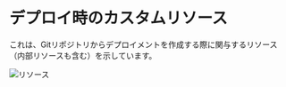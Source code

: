 # デプロイ時のカスタムリソース

これは、Gitリポジトリからデプロイメントを作成する際に関与するリソース（内部リソースも含む）を示しています。

![リソース](/img/FleetResources.svg)
